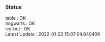 ### Status


table : OK  
hogwarts : OK  
icy-bot : OK  
Latest Update : 2022-01-22 15:07:04.640406
